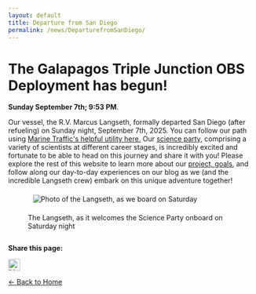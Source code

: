 ```yaml
---
layout: default
title: Departure from San Diego
permalink: /news/DeparturefromSanDiego/
---
```



<style>
  header {
    background-color: #0077be !important;
    background-image: linear-gradient(120deg, #003973, #0077be, #00c6ff) !important;
  }
</style>

# The Galapagos Triple Junction OBS Deployment has begun!

 **Sunday September 7th; 9:53 PM**.

Our vessel, the R.V. Marcus Langseth, formally departed San Diego (after refueling) on Sunday night, September 7th, 2025. You can follow our path using [Marine Traffic's helpful utility here.](https://www.marinetraffic.com/en/ais/details/ships/shipid:435849/mmsi:367059880/imo:9010137/vessel:MARCUS_G_LANGSETH)
Our [science party](https://galapagostriplejunctionobs.github.io/experiment/team/), comprising a variety of scientists at different career stages, is incredibly excited and fortunate to be able to head on this journey and share it with you! Please explore the rest of this website to learn more about our [project, goals](https://galapagostriplejunctionobs.github.io/About/Rationale), and follow along our day-to-day experiences on our blog as we (and the incredible Langseth crew) embark on this unique adventure together! 

<figure> 
  <img src="/assets/images/Langseth.png" alt="Photo of the Langseth, as we board on Saturday" style="max-width: 95%; height: auto; display: block; margin: 1.5em auto;" /> 
  <figcaption>The Langseth, as it welcomes the Science Party onboard on Saturday night</figcaption> 
</figure>


<div style="margin-top: 2em;">
  <p><strong>Share this page:</strong></p>

  <a href="https://www.linkedin.com/shareArticle?mini=true&url={{ page.url | absolute_url }}&title={{ page.title | uri_escape }}" target="_blank">
    <img src="https://cdn.jsdelivr.net/npm/simple-icons@v5/icons/linkedin.svg" alt="LinkedIn" width="24" height="24">
  </a>
</div>

[← Back to Home](/)
